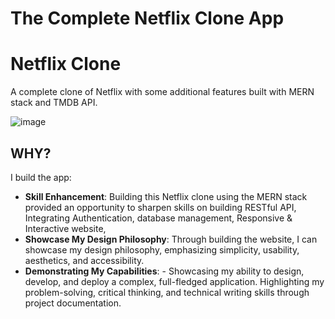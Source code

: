 # The Complete Netflix Clone App


# Netflix Clone

A complete clone of Netflix with some additional features built with MERN stack and TMDB API. 

![image](https://github.com/dagmfre/Netflix/assets/96683816/6949ddb6-f6b1-4c9b-9e2b-5c8784623c3f)


## WHY?
I build the app:
- **Skill Enhancement**: Building this Netflix clone using the MERN stack provided an opportunity to sharpen skills on building RESTful API, Integrating Authentication, database management, Responsive & Interactive website, 
- **Showcase My Design Philosophy**: Through building the website, I can showcase my design philosophy, emphasizing simplicity, usability, aesthetics, and accessibility.
- **Demonstrating My Capabilities**: -  Showcasing my ability to design, develop, and deploy a complex, full-fledged application. Highlighting my problem-solving, critical thinking, and technical writing skills through project documentation.
